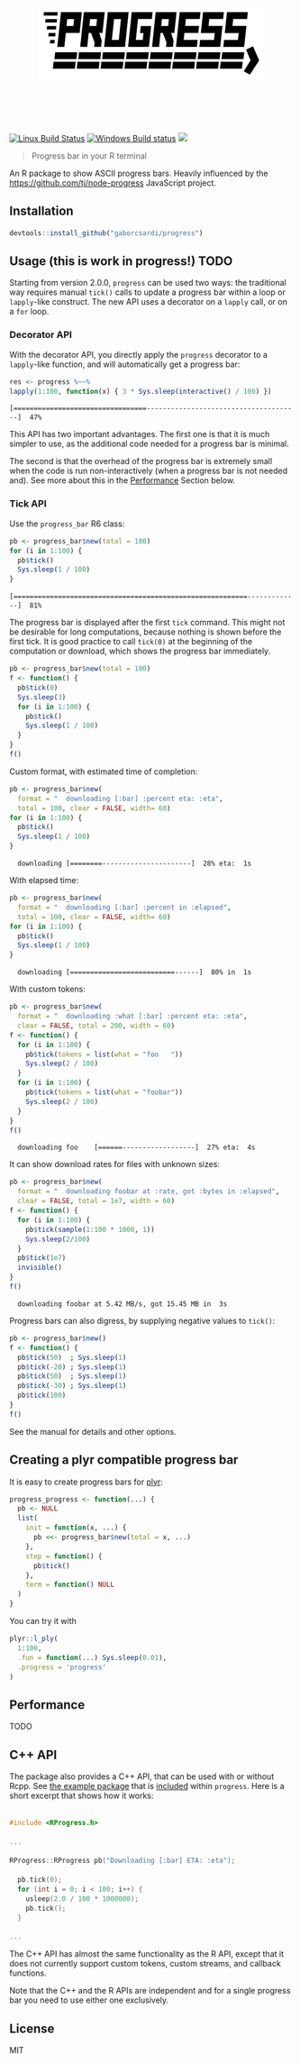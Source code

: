 
<h1 align="center">
    <br>
    <br>
    <img width="400" src="./inst/logo.png" alt="progress">
    <br>
    <br>
    <br>
</h1>

[![Linux Build Status](https://travis-ci.org/gaborcsardi/progress.svg?branch=master)](https://travis-ci.org/gaborcsardi/progress)
[![Windows Build status](https://ci.appveyor.com/api/projects/status/github/gaborcsardi/progress?svg=true)](https://ci.appveyor.com/project/gaborcsardi/progress)
[![](http://www.r-pkg.org/badges/version/progress)](http://cran.rstudio.com/web/packages/progress/index.html)

> Progress bar in your R terminal

An R package to show ASCII progress bars. Heavily influenced by
the https://github.com/tj/node-progress JavaScript project.

## Installation

```r
devtools::install_github("gaborcsardi/progress")
```

## Usage (this is work in progress!) TODO

Starting from version 2.0.0, `progress` can be used two ways: the
traditional way requires manual `tick()` calls to update a progress
bar within a loop or `lapply`-like construct. The new API uses
a decorator on a `lapply` call, or on a `for` loop.

### Decorator API

With the decorator API, you directly apply the `progress` decorator
to a `lapply`-like function, and will automatically get a progress bar:

```r
res <- progress %~~%
lapply(1:100, function(x) { 3 * Sys.sleep(interactive() / 100) })
```

```
[=================================--------------------------------------]  47%
```

This API has two important advantages. The first one is that it is much
simpler to use, as the additional code needed for a progress bar is
minimal.

The second is that the overhead of the progress bar is extremely small
when the code is run non-interactively (when a progress bar is not needed
and). See more about this in the [Performance](#performance) Section below.

### Tick API

Use the `progress_bar` R6 class:

```r
pb <- progress_bar$new(total = 100)
for (i in 1:100) {
  pb$tick()
  Sys.sleep(1 / 100)
}
```

```
[==========================================================-------------]  81%
```

The progress bar is displayed after the first `tick` command.
This might not be desirable for long computations, because
nothing is shown before the first tick. It is good practice to
call `tick(0)` at the beginning of the computation or download,
which shows the progress bar immediately.

```r
pb <- progress_bar$new(total = 100)
f <- function() {
  pb$tick(0)
  Sys.sleep(3)
  for (i in 1:100) {
    pb$tick()
    Sys.sleep(1 / 100)
  }
}
f()
```

Custom format, with estimated time of completion:

```r
pb <- progress_bar$new(
  format = "  downloading [:bar] :percent eta: :eta",
  total = 100, clear = FALSE, width= 60)
for (i in 1:100) {
  pb$tick()
  Sys.sleep(1 / 100)
}
```

```
  downloading [========----------------------]  28% eta:  1s
```

With elapsed time:

```r
pb <- progress_bar$new(
  format = "  downloading [:bar] :percent in :elapsed",
  total = 100, clear = FALSE, width= 60)
for (i in 1:100) {
  pb$tick()
  Sys.sleep(1 / 100)
}
```

```
  downloading [==========================------]  80% in  1s
```

With custom tokens:

```r
pb <- progress_bar$new(
  format = "  downloading :what [:bar] :percent eta: :eta",
  clear = FALSE, total = 200, width = 60)
f <- function() {
  for (i in 1:100) {
    pb$tick(tokens = list(what = "foo   "))
    Sys.sleep(2 / 100)
  }
  for (i in 1:100) {
    pb$tick(tokens = list(what = "foobar"))
    Sys.sleep(2 / 100)
  }
}
f()
```

```
  downloading foo    [======------------------]  27% eta:  4s
```

It can show download rates for files with unknown sizes:

```r
pb <- progress_bar$new(
  format = "  downloading foobar at :rate, got :bytes in :elapsed",
  clear = FALSE, total = 1e7, width = 60)
f <- function() {
  for (i in 1:100) {
    pb$tick(sample(1:100 * 1000, 1))
    Sys.sleep(2/100)
  }
  pb$tick(1e7)
  invisible()
}
f()
```

```
  downloading foobar at 5.42 MB/s, got 15.45 MB in  3s
```

Progress bars can also digress, by supplying negative values to `tick()`:

```r
pb <- progress_bar$new()
f <- function() {
  pb$tick(50)  ; Sys.sleep(1)
  pb$tick(-20) ; Sys.sleep(1)
  pb$tick(50)  ; Sys.sleep(1)
  pb$tick(-30) ; Sys.sleep(1)
  pb$tick(100)
}
f()
```

See the manual for details and other options.

## Creating a plyr compatible progress bar

It is easy to create progress bars for
[plyr](https://github.com/hadley/plyr):

```r
progress_progress <- function(...) {
  pb <- NULL
  list(
    init = function(x, ...) {
      pb <<- progress_bar$new(total = x, ...)
    },
	step = function() {
      pb$tick()
    },
	term = function() NULL
  )
}
```

You can try it with

```r
plyr::l_ply(
  1:100,
  .fun = function(...) Sys.sleep(0.01),
  .progress = 'progress'
)
```

## Performance

TODO

## C++ API

The package also provides a C++ API, that can be used with or
without Rcpp. See [the example package](inst/progresstest/src/test.cpp) that
is [included](inst/progresstest) within `progress`. Here is a short excerpt
that shows how it works:

```CPP

#include <RProgress.h>

...

RProgress::RProgress pb("Downloading [:bar] ETA: :eta");

  pb.tick(0);
  for (int i = 0; i < 100; i++) {
    usleep(2.0 / 100 * 1000000);
    pb.tick();
  }

...

```

The C++ API has almost the same functionality as the R API, except that it
does not currently support custom tokens, custom streams, and callback functions.

Note that the C++ and the R APIs are independent and for a
single progress bar you need to use either one exclusively.

## License

MIT

